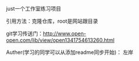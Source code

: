 just一个工作室练习项目

引用方法：克隆仓库，root是网站跟目录

git学习传送门：http://www.open-open.com/lib/view/open1341754613260.html

Auther(学习的同学可以从添加readme同步开始)：
	左岸